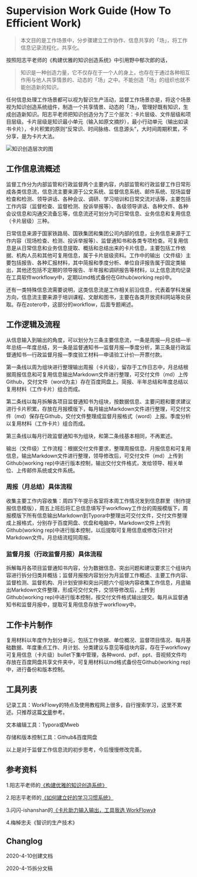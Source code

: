 # Supervision Work Guide (How To Efficient Work)

> 本文目的是工作场景中，分步骤建立工作协作、信息共享的「场」，将工作信息记录流程化，共享化。

按照阳志平老师的《构建优雅的知识创造系统》中引用野中郁次郎的话，

> 知识是一种创造力量，它不仅存在于一个人的身上，也存在于通过各种相互作用与他人共享情景的、动态的「场」之中。不能创造「场」的组织也就不能创造新的知识。

任何信息处理工作场景都可以视为智识生产活动，监督工作场景亦是，将这个场景视为知识创造系统组件，制造一个共享情景、动态的「场」，管理好既有知识，生成创造新知识。阳志平老师把知识创造分为了三个层次：卡片层级、文件层级和项目层级。卡片层级是知识最小单元（输入如原文摘抄），最小行动单元（输出如读书卡片），卡片积累的原则“反常识、时间脉络、信息源头”，大时间周期积累，不分享，是为卡片大法。

![知识创造层次的图](http://openmindclub.zoomquiet.top/ishanshan/blog/InfoKonwledgeCreate.png)

## 工作信息流概述

监督工作分为内部监管和行政监督两个主要内容，内部监管和行政监督工作日常形成各类信息流，信息流主要来源于公文系统、监督信息系统、邮件系统、现场监督检查和检测、领导讲话、各种会议、调研、学习培训和日常交流对话等，主要包括工作内容（监督检查、监督检测、投诉举报等）、各级领导讲话、各种文件、各种会议信息和沟通交流备忘等，信息流还可划分为可日常信息、业务信息和复用信息（卡片层级）三种。

日常信息来源于国家铁路局、国铁集团和集团公司内部的信息，业务信息来源于工作内容（现场检查、检测、投诉举报等）、监督通知书和各类专项检查。可复用信息是从日常信息和业务信息提取、概括和总结出来的卡片信息，主要包括工作依据、机构人员和其他可复用信息，属于卡片层级资料。工作中的输出（文件级）主要包括报告、各种汇报材料，其中简报和季度分析、单位自评报告属于固定类输出，其他还包括不定期的领导报告、半年报和调研报告等材料，以上信息流均记录在工具软件workflowy中，定期以md格式备份在Github(working rep)中。

还有一类特殊信息流需要说明，这类信息流是工作相关前沿信息，代表着学科发展方向，信息流主要来源于培训课程、文献和图书，主要在各类开放资料网站等处获取。存在zotero中，这部分的workflow，后面专题阐述。

## 工作逻辑及流程

从信息输入到输出的角度，可以划分为三条主要信息流，一条是周报—月总结—半年总结—年度总结，另一条是监督通知书—监督月报—季度分析，第三条是行政监督通知书—行政监督月报—季度验工材料—申请验工计价—开票付款。

第一条线以周为组块进行整理输出周报（卡片级），留存于工作日志中，月总结根据周报信息和可复用信息输出Markdown文件进行整理，可交付文件（md）上传Github，交付文件（word为主）存在百度网盘上。简报、半年总结和年度总结以复用材料（工作卡片）组合而成。

第二条线以每月拆解各项目监督通知书为组块，按数据信息、主要问题和要求建议进行卡片积累，存放在月报模版下，每月输出Markdown文件进行整理，可交付文件（md）保存在Github，交付文件整理成监督月报格式（word）上报。季度分析以复用材料（工作卡片）组合而成。

第三条线以每月行政监督通知书为组块，和第二条线基本相同，不再累述。

输出（文件级）工作流程：根据交付文件要求，整理周报信息、月报信息和可复用信息，输出Markdown文件进行整理，领导修改后，可交付文件（md）上传到Github(working rep)中进行版本控制，输出交付文件格式，发给领导、相关单位、上传邮件系统或文件系统。

### 周报（月总结）具体流程

收集主要工作内容收集：周四下午提示各室将本周工作情况发到信息群里（制作提报信息模版），周五上班后将汇总信息填写于workflowy工作台的周报模版下，周报模版下所有信息输出Markdown到Typora中整理出可交付文件，交付文件整理成上报格式，分别存于百度网盘、优盘和电脑中，Markdown文件上传到Github(working rep)中进行版本控制，以后提取可复用信息或修改只针对Markdown文件。月总结流程同周报。

### 监督月报（行政监督月报）具体流程

拆解每月各项目监督通知书内容，分为数据信息、突出问题和建议要求三个组块内容进行拆分归类并概括；监督月报按内容划分为月监督工作概述、主要工作内容、监督检测、监督机构、月计划安排和突出问题六个组块内容收集工作信息，月底输出Markdown文件整理，形成可交付文件，交领导修改后，上传到Github(working rep)中进行版本控制，按交付文件格式输出提交。每月从监督通知书和监督月报中，提取可复用信息存放于workflowy中。

## 工作卡片制作

复用材料以年度作为划分单元，包括工作依据、单位概况、监督项目情况、每月基础数据、年度重点工作、月计划、分类建议与意见等组块内容，存在于workflowy可复用信息（卡片级）bullet下集中管理，各种word、pdf、ppt、音视频文件均存放在百度网盘共享文件夹中，可复用材料以md格式备份在Github(working rep)中，进行备份和版本控制。

## 工具列表

记录工具：WorkFlowy的特点及使用教程网上很多，自行搜索学习，这里不累述。只推荐这篇[文章](https://ishanshan.im/selfedu/HbOutputOwetoWorkFlowy.html)参考。

文本编辑工具：Typora或Mweb

存储和版本控制工具：Github&百度网盘

以上是对于监督工作信息流的初步思考，今后慢慢修改完善。

## 参考资料

1.阳志平老师的[《构建优雅的知识创造系统》](https://www.yangzhiping.com/psy/yang-KnowledgeSystem.html)

2.阳志平老师的[《如何建立好的学习习惯系统》](https://www.yangzhiping.com/psy/EstablishLearningSystem.html)

3.闪闪-ishanshan的[《卡片助力输入输出，工具我选 WorkFlowy》](https://ishanshan.im/selfedu/HbOutputOwetoWorkFlowy.html)

4.梅棹忠夫《智识的生产技术》

## Changlog

2020-4-10创建文档

2020-4-15拆分文稿






